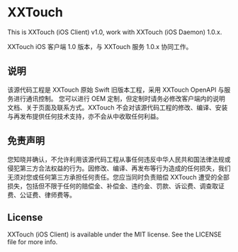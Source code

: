 # XXTouch

This is XXTouch (iOS Client) v1.0, work with XXTouch (iOS Daemon) 1.0.x.

XXTouch iOS 客户端 1.0 版本，与 XXTouch 服务 1.0.x 协同工作。


## 说明

该源代码工程是 XXTouch 原始 Swift 旧版本工程，采用 XXTouch OpenAPI 与服务进行通讯控制。
您可以进行 OEM 定制，但定制时请务必修改客户端内的说明文档、关于页面及联系方式。XXTouch 不会对该源代码工程的修改、编译、安装与再发布提供任何技术支持，亦不会从中收取任何利益。


## 免责声明

您知晓并确认，不允许利用该源代码工程从事任何违反中华人民共和国法律法规或侵犯第三方合法权益的行为。因修改、编译、再发布等行为造成的任何损失，我们无须对您或任何第三方承担任何责任。您应当同时负责赔偿 XXTouch 遭受的全部损失，包括但不限于任何的赔偿金、补偿金、违约金、罚款、诉讼费、调查取证费、公证费、律师费等。


## License

XXTouch (iOS Client) is available under the MIT license. See the LICENSE file for more info.

